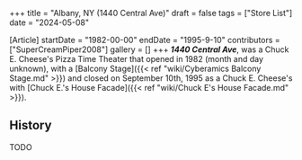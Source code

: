 +++
title = "Albany, NY (1440 Central Ave)"
draft = false
tags = ["Store List"]
date = "2024-05-08"

[Article]
startDate = "1982-00-00"
endDate = "1995-9-10"
contributors = ["SuperCreamPiper2008"]
gallery = []
+++
<b><i>1440 Central Ave</b></i>, was a Chuck E. Cheese's Pizza Time Theater that opened in 1982 (month and day unknown), with a [Balcony Stage]({{< ref "wiki/Cyberamics Balcony Stage.md" >}}) and closed on September 10th, 1995 as a Chuck E. Cheese's with [Chuck E.'s House Facade]({{< ref "wiki/Chuck E's House Facade.md" >}}).

<h2>History</h2>
TODO